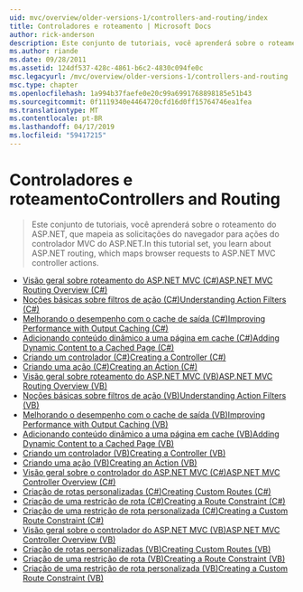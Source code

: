 ```yaml
---
uid: mvc/overview/older-versions-1/controllers-and-routing/index
title: Controladores e roteamento | Microsoft Docs
author: rick-anderson
description: Este conjunto de tutoriais, você aprenderá sobre o roteamento do ASP.NET, que mapeia as solicitações do navegador para ações do controlador MVC do ASP.NET.
ms.author: riande
ms.date: 09/28/2011
ms.assetid: 124df537-428c-4861-b6c2-4830c094fe0c
msc.legacyurl: /mvc/overview/older-versions-1/controllers-and-routing
msc.type: chapter
ms.openlocfilehash: 1a994b37faefe0e20c99a6991768898185e51b43
ms.sourcegitcommit: 0f1119340e4464720cfd16d0ff15764746ea1fea
ms.translationtype: MT
ms.contentlocale: pt-BR
ms.lasthandoff: 04/17/2019
ms.locfileid: "59417215"
---
```

# <a name="controllers-and-routing"></a><span data-ttu-id="6223b-103">Controladores e roteamento</span><span class="sxs-lookup"><span data-stu-id="6223b-103">Controllers and Routing</span></span>

> <span data-ttu-id="6223b-104">Este conjunto de tutoriais, você aprenderá sobre o roteamento do ASP.NET, que mapeia as solicitações do navegador para ações do controlador MVC do ASP.NET.</span><span class="sxs-lookup"><span data-stu-id="6223b-104">In this tutorial set, you learn about ASP.NET routing, which maps browser requests to ASP.NET MVC controller actions.</span></span>


- [<span data-ttu-id="6223b-105">Visão geral sobre roteamento do ASP.NET MVC (C#)</span><span class="sxs-lookup"><span data-stu-id="6223b-105">ASP.NET MVC Routing Overview (C#)</span></span>](asp-net-mvc-routing-overview-cs.md)
- [<span data-ttu-id="6223b-106">Noções básicas sobre filtros de ação (C#)</span><span class="sxs-lookup"><span data-stu-id="6223b-106">Understanding Action Filters (C#)</span></span>](understanding-action-filters-cs.md)
- [<span data-ttu-id="6223b-107">Melhorando o desempenho com o cache de saída (C#)</span><span class="sxs-lookup"><span data-stu-id="6223b-107">Improving Performance with Output Caching (C#)</span></span>](improving-performance-with-output-caching-cs.md)
- [<span data-ttu-id="6223b-108">Adicionando conteúdo dinâmico a uma página em cache (C#)</span><span class="sxs-lookup"><span data-stu-id="6223b-108">Adding Dynamic Content to a Cached Page (C#)</span></span>](adding-dynamic-content-to-a-cached-page-cs.md)
- [<span data-ttu-id="6223b-109">Criando um controlador (C#)</span><span class="sxs-lookup"><span data-stu-id="6223b-109">Creating a Controller (C#)</span></span>](creating-a-controller-cs.md)
- [<span data-ttu-id="6223b-110">Criando uma ação (C#)</span><span class="sxs-lookup"><span data-stu-id="6223b-110">Creating an Action (C#)</span></span>](creating-an-action-cs.md)
- [<span data-ttu-id="6223b-111">Visão geral sobre roteamento do ASP.NET MVC (VB)</span><span class="sxs-lookup"><span data-stu-id="6223b-111">ASP.NET MVC Routing Overview (VB)</span></span>](asp-net-mvc-routing-overview-vb.md)
- [<span data-ttu-id="6223b-112">Noções básicas sobre filtros de ação (VB)</span><span class="sxs-lookup"><span data-stu-id="6223b-112">Understanding Action Filters (VB)</span></span>](understanding-action-filters-vb.md)
- [<span data-ttu-id="6223b-113">Melhorando o desempenho com o cache de saída (VB)</span><span class="sxs-lookup"><span data-stu-id="6223b-113">Improving Performance with Output Caching (VB)</span></span>](improving-performance-with-output-caching-vb.md)
- [<span data-ttu-id="6223b-114">Adicionando conteúdo dinâmico a uma página em cache (VB)</span><span class="sxs-lookup"><span data-stu-id="6223b-114">Adding Dynamic Content to a Cached Page (VB)</span></span>](adding-dynamic-content-to-a-cached-page-vb.md)
- [<span data-ttu-id="6223b-115">Criando um controlador (VB)</span><span class="sxs-lookup"><span data-stu-id="6223b-115">Creating a Controller (VB)</span></span>](creating-a-controller-vb.md)
- [<span data-ttu-id="6223b-116">Criando uma ação (VB)</span><span class="sxs-lookup"><span data-stu-id="6223b-116">Creating an Action (VB)</span></span>](creating-an-action-vb.md)
- [<span data-ttu-id="6223b-117">Visão geral sobre o controlador do ASP.NET MVC (C#)</span><span class="sxs-lookup"><span data-stu-id="6223b-117">ASP.NET MVC Controller Overview (C#)</span></span>](aspnet-mvc-controllers-overview-cs.md)
- [<span data-ttu-id="6223b-118">Criação de rotas personalizadas (C#)</span><span class="sxs-lookup"><span data-stu-id="6223b-118">Creating Custom Routes (C#)</span></span>](creating-custom-routes-cs.md)
- [<span data-ttu-id="6223b-119">Criação de uma restrição de rota (C#)</span><span class="sxs-lookup"><span data-stu-id="6223b-119">Creating a Route Constraint (C#)</span></span>](creating-a-route-constraint-cs.md)
- [<span data-ttu-id="6223b-120">Criação de uma restrição de rota personalizada (C#)</span><span class="sxs-lookup"><span data-stu-id="6223b-120">Creating a Custom Route Constraint (C#)</span></span>](creating-a-custom-route-constraint-cs.md)
- [<span data-ttu-id="6223b-121">Visão geral sobre o controlador do ASP.NET MVC (VB)</span><span class="sxs-lookup"><span data-stu-id="6223b-121">ASP.NET MVC Controller Overview (VB)</span></span>](asp-net-mvc-controller-overview-vb.md)
- [<span data-ttu-id="6223b-122">Criação de rotas personalizadas (VB)</span><span class="sxs-lookup"><span data-stu-id="6223b-122">Creating Custom Routes (VB)</span></span>](creating-custom-routes-vb.md)
- [<span data-ttu-id="6223b-123">Criação de uma restrição de rota (VB)</span><span class="sxs-lookup"><span data-stu-id="6223b-123">Creating a Route Constraint (VB)</span></span>](creating-a-route-constraint-vb.md)
- [<span data-ttu-id="6223b-124">Criação de uma restrição de rota personalizada (VB)</span><span class="sxs-lookup"><span data-stu-id="6223b-124">Creating a Custom Route Constraint (VB)</span></span>](creating-a-custom-route-constraint-vb.md)
